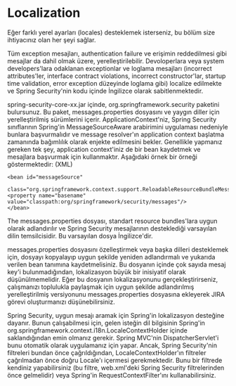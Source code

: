 # Localization

Eğer farklı yerel ayarları (locales) desteklemek isterseniz, bu bölüm size ihtiyacınız olan her şeyi sağlar.

Tüm exception mesajları, authentication failure ve erişimin reddedilmesi gibi mesajlar da dahil olmak üzere,
yerelleştirilebilir. Devoloperlara veya system developers'lara odaklanan exceptionlar ve loglama mesajları (incorrect
attributes'ler, interface contract violations, incorrect constructor'lar, startup time validation, error exception
düzeyinde loglama gibi) localize edilmekte ve Spring Security'nin kodu içinde İngilizce olarak sabitlenmektedir.

spring-security-core-xx.jar içinde, org.springframework.security paketini bulursunuz. Bu paket, messages.properties
dosyasını ve yaygın diller için yerelleştirilmiş sürümlerini içerir. ApplicationContext'niz, Spring Security
sınıflarının Spring'in MessageSourceAware arabirimini uygulaması nedeniyle bunlara başvurmalıdır ve message resolver'ın
application context başlatma zamanında bağımlılık olarak enjekte edilmesini bekler. Genellikle yapmanız gereken tek şey,
application context'iniz de bir bean kaydetmek ve mesajlara başvurmak için kullanmaktır. Aşağıdaki örnek bir örneği
göstermektedir: (XML)

```
<bean id="messageSource"
	class="org.springframework.context.support.ReloadableResourceBundleMessageSource">
<property name="basename" value="classpath:org/springframework/security/messages"/>
</bean>
```

The messages.properties dosyası, standart resource bundles'lara uygun olarak adlandırılır ve Spring Security
mesajlarının desteklediği varsayılan dilin temsilcisidir. Bu varsayılan dosya İngilizce'dir.

messages.properties dosyasını özelleştirmek veya başka dilleri desteklemek için, dosyayı kopyalayıp uygun şekilde
yeniden adlandırmalı ve yukarıda verilen bean tanımına kaydetmelisiniz. Bu dosyanın içinde çok sayıda mesaj key'i
bulunmadığından, lokalizasyon büyük bir inisiyatif olarak düşünülmemelidir. Eğer bu dosyanın lokalizasyonunu
gerçekleştirirseniz, çalışmanızı toplulukla paylaşmak için uygun şekilde adlandırılmış yerelleştirilmiş versiyonunu
messages.properties dosyasına ekleyerek JIRA görevi oluşturmanızı düşünebilirsiniz.

Spring Security, uygun mesajı aramak için Spring'in lokalizasyon desteğine dayanır. Bunun çalışabilmesi için, gelen
isteğin dil bilgisinin Spring'in org.springframework.context.i18n.LocaleContextHolder içinde saklandığından emin olmanız
gerekir. Spring MVC'nin DispatcherServlet'i bunu otomatik olarak uygulamanız için yapar. Ancak, Spring Security'nin
filtreleri bundan önce çağrıldığından, LocaleContextHolder'ın filtreler çağrılmadan önce doğru Locale'ı içermesi
gerekmektedir. Bunu bir filtrede kendiniz yapabilirsiniz (bu filtre, web.xml'deki Spring Security filtrelerinden önce
gelmelidir) veya Spring'in RequestContextFilter'ını kullanabilirsiniz. 